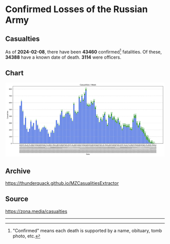 
# Confirmed Losses of the Russian Army

## Casualties

As of **2024-02-08**, there have been **43460** confirmed[^1] fatalities.
Of these, **34388** have a known date of death.
**3114** were officers.

## Chart

![7-Day Intervals Bar Chart](./docs/7days.svg)

## Archive

https://thunderquack.github.io/MZCasualitiesExtractor

## Source

https://zona.media/casualties

---

[^1]: "Confirmed" means each death is supported by a name, obituary, tomb photo, etc.
